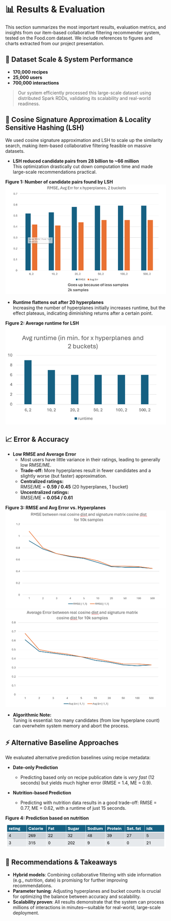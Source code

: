 # 📊 Results & Evaluation

This section summarizes the most important results, evaluation metrics, and insights from our item-based collaborative filtering recommender system, tested on the Food.com dataset. We include references to figures and charts extracted from our project presentation.

## 🚀 Dataset Scale & System Performance

- **170,000 recipes**
- **25,000 users**
- **700,000 interactions**

> Our system efficiently processed this large-scale dataset using distributed Spark RDDs, validating its scalability and real-world readiness.


## 🔎 Cosine Signature Approximation & Locality Sensitive Hashing (LSH)

We used cosine signature approximation and LSH to scale up the similarity search, making item-based collaborative filtering feasible on massive datasets.

- **LSH reduced candidate pairs from 28 billion to ~66 million**  
  This optimization drastically cut down computation time and made large-scale recommendations practical.

**Figure 1: Number of candidate pairs found by LSH**  
![Number of candidate pairs found by LSH](https://github.com/goviet2002/Food-Recommendation-System/blob/main/results/cf1.png)

- **Runtime flattens out after 20 hyperplanes**  
  Increasing the number of hyperplanes initially increases runtime, but the effect plateaus, indicating diminishing returns after a certain point.

**Figure 2: Average runtime for LSH**  
![Average runtime for LSH](https://github.com/goviet2002/Food-Recommendation-System/blob/main/results/avgRunTimeLSH.png)

## 📈 Error & Accuracy

- **Low RMSE and Average Error**
  - Most users have little variance in their ratings, leading to generally low RMSE/ME.
  - **Trade-off:** More hyperplanes result in fewer candidates and a slightly worse (but faster) approximation.
  - **Centralized ratings:**  
    RMSE/ME = **0.59 / 0.45** (20 hyperplanes, 1 bucket)
  - **Uncentralized ratings:**  
    RMSE/ME = **0.054 / 0.61**

**Figure 3: RMSE and Avg Error vs. Hyperplanes**  
![RMSE Error vs. Hyperplanes](https://github.com/goviet2002/Food-Recommendation-System/blob/main/results/approx1.png)
![Avg Error vs. Hyperplanes](https://github.com/goviet2002/Food-Recommendation-System/blob/main/results/approx2.png)

- **Algorithmic Note:**  
  Tuning is essential: too many candidates (from low hyperplane count) can overwhelm system memory and abort the process.

## ⚡️ Alternative Baseline Approaches

We evaluated alternative prediction baselines using recipe metadata:

- **Date-only Prediction**
  - Predicting based only on recipe publication date is *very fast* (12 seconds) but yields much higher error (RMSE = 1.4, ME = 0.9).

- **Nutrition-based Prediction**
  - Predicting with nutrition data results in a good trade-off: RMSE = 0.77, ME = 0.62, with a runtime of just 15 seconds.

**Figure 4: Prediction based on nutrition**  
![Prediction based on nutrition](https://github.com/goviet2002/Food-Recommendation-System/blob/main/results/nutritionTable.png)

## 📝 Recommendations & Takeaways

- **Hybrid models**: Combining collaborative filtering with side information (e.g., nutrition, date) is promising for further improving recommendations.
- **Parameter tuning**: Adjusting hyperplanes and bucket counts is crucial for optimizing the balance between accuracy and scalability.
- **Scalability proven**: All results demonstrate that the system can process millions of interactions in minutes—suitable for real-world, large-scale deployment.
